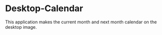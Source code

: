 # Desktop-Calendar
This application makes the current month and next month calendar on the desktop image.
